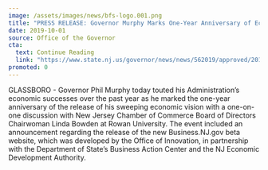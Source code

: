 ```yaml
---
image: /assets/images/news/bfs-logo.001.png
title: "PRESS RELEASE: Governor Murphy Marks One-Year Anniversary of Economic Plan"
date: 2019-10-01
source: Office of the Governor
cta:
  text: Continue Reading
  link: "https://www.state.nj.us/governor/news/news/562019/approved/20191001a.shtml"
promoted: 0
---
```


GLASSBORO - Governor Phil Murphy today touted his Administration’s economic successes over the past year as he marked the one-year anniversary of the release of his sweeping economic vision with a one-on-one discussion with New Jersey Chamber of Commerce Board of Directors Chairwoman Linda Bowden at Rowan University. The event included an announcement regarding the release of the new Business.NJ.gov beta website, which was developed by the Office of Innovation, in partnership with the Department of State’s Business Action Center and the NJ Economic Development Authority.

